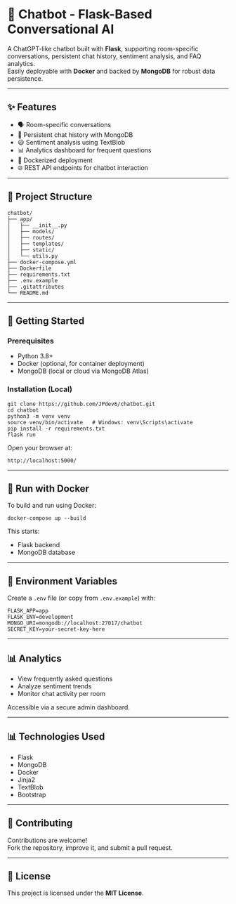 # 🤖 Chatbot - Flask-Based Conversational AI

A ChatGPT-like chatbot built with **Flask**, supporting room-specific conversations, persistent chat history, sentiment analysis, and FAQ analytics.  
Easily deployable with **Docker** and backed by **MongoDB** for robust data persistence.

---

## ✨ Features

- 🗣️ Room-specific conversations
- 🧠 Persistent chat history with MongoDB
- 😃 Sentiment analysis using TextBlob
- 📊 Analytics dashboard for frequent questions
- 🐳 Dockerized deployment
- 🌐 REST API endpoints for chatbot interaction

---

## 📂 Project Structure

```
chatbot/
├── app/
│   ├── __init__.py
│   ├── models/
│   ├── routes/
│   ├── templates/
│   ├── static/
│   └── utils.py
├── docker-compose.yml
├── Dockerfile
├── requirements.txt
├── .env.example
├── .gitattributes
└── README.md
```

---

## 🚀 Getting Started

### Prerequisites

- Python 3.8+
- Docker (optional, for container deployment)
- MongoDB (local or cloud via MongoDB Atlas)

### Installation (Local)

```
git clone https://github.com/JPdev6/chatbot.git
cd chatbot
python3 -m venv venv
source venv/bin/activate   # Windows: venv\Scripts\activate
pip install -r requirements.txt
flask run
```

Open your browser at:

```
http://localhost:5000/
```

---

## 🐳 Run with Docker

To build and run using Docker:

```
docker-compose up --build
```

This starts:
- Flask backend
- MongoDB database

---

## 📄 Environment Variables

Create a `.env` file (or copy from `.env.example`) with:

```
FLASK_APP=app
FLASK_ENV=development
MONGO_URI=mongodb://localhost:27017/chatbot
SECRET_KEY=your-secret-key-here
```

---

## 📊 Analytics

- View frequently asked questions
- Analyze sentiment trends
- Monitor chat activity per room

Accessible via a secure admin dashboard.

---

## 📊 Technologies Used

- Flask
- MongoDB
- Docker
- Jinja2
- TextBlob
- Bootstrap

---

## 🤝 Contributing

Contributions are welcome!  
Fork the repository, improve it, and submit a pull request.

---

## 📄 License

This project is licensed under the **MIT License**.
